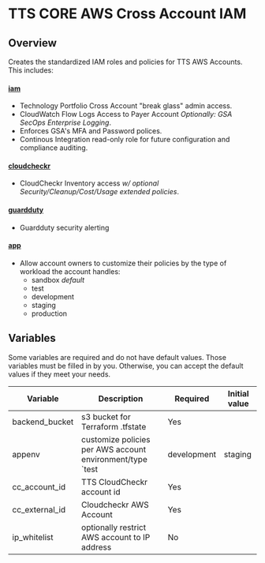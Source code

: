 # TTS CORE AWS Cross Account IAM

## Overview
Creates the standardized IAM roles and policies for TTS AWS Accounts. This includes:

#### [iam](/iam)
* Technology Portfolio Cross Account "break glass" admin access.
* CloudWatch Flow Logs Access to Payer Account *Optionally: GSA SecOps Enterprise Logging*.
* Enforces GSA's MFA and Password polices.
* Continous Integration read-only role for future configuration and compliance auditing.

#### [cloudcheckr](/cloudcheckr)
* CloudCheckr Inventory access *w/ optional Security/Cleanup/Cost/Usage extended policies*.

#### [guardduty](/guardduty)
* Guardduty security alerting

#### [app](/app)
* Allow account owners to customize their policies by the type of workload the account handles:
    * sandbox *default*
    * test
    * development
    * staging
    * production

## Variables

Some variables are required and do not have default values. Those variables must be filled in by you. Otherwise, you can accept the default values if they meet your needs.

| Variable  | Description | Required | Initial value |
|---|---|---|---|
| backend_bucket | s3 bucket for Terraform .tfstate  | Yes |  |
| appenv | customize policies per AWS account environment/type `test | development | staging | production` | Yes | `sandbox` |
| cc_account_id | TTS CloudCheckr account id | Yes | |
| cc_external_id | Cloudcheckr AWS Account| Yes | |
| ip_whitelist | optionally restrict AWS account to IP address | No | |
